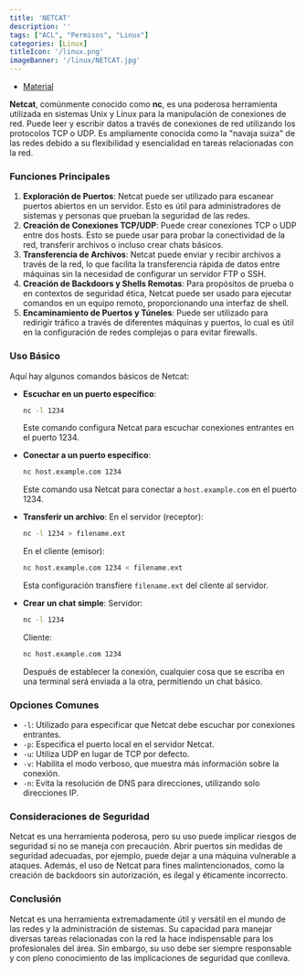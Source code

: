 ```yaml
---
title: 'NETCAT'
description: ''
tags: ["ACL", "Permisos", "Linux"]
categories: [Linux]
titleIcon: '/linux.png'
imageBanner: '/linux/NETCAT.jpg'
---
```


- [Material](https://blog.desdelinux.net/usando-netcat-algunos-comandos-practicos/)

**Netcat**, comúnmente conocido como **nc**, es una poderosa herramienta utilizada en sistemas Unix y Linux para la manipulación de conexiones de red. Puede leer y escribir datos a través de conexiones de red utilizando los protocolos TCP o UDP. Es ampliamente conocida como la "navaja suiza" de las redes debido a su flexibilidad y esencialidad en tareas relacionadas con la red.

### Funciones Principales

1. **Exploración de Puertos**: Netcat puede ser utilizado para escanear puertos abiertos en un servidor. Esto es útil para administradores de sistemas y personas que prueban la seguridad de las redes.
2. **Creación de Conexiones TCP/UDP**: Puede crear conexiones TCP o UDP entre dos hosts. Esto se puede usar para probar la conectividad de la red, transferir archivos o incluso crear chats básicos.
3. **Transferencia de Archivos**: Netcat puede enviar y recibir archivos a través de la red, lo que facilita la transferencia rápida de datos entre máquinas sin la necesidad de configurar un servidor FTP o SSH.
4. **Creación de Backdoors y Shells Remotas**: Para propósitos de prueba o en contextos de seguridad ética, Netcat puede ser usado para ejecutar comandos en un equipo remoto, proporcionando una interfaz de shell.
5. **Encaminamiento de Puertos y Túneles**: Puede ser utilizado para redirigir tráfico a través de diferentes máquinas y puertos, lo cual es útil en la configuración de redes complejas o para evitar firewalls.

### Uso Básico

Aquí hay algunos comandos básicos de Netcat:

- **Escuchar en un puerto específico**: 
  ```bash
  nc -l 1234
  ```
  Este comando configura Netcat para escuchar conexiones entrantes en el puerto 1234.

- **Conectar a un puerto específico**:
  ```bash
  nc host.example.com 1234
  ```
  Este comando usa Netcat para conectar a `host.example.com` en el puerto 1234.

- **Transferir un archivo**:
  En el servidor (receptor):
  ```bash
  nc -l 1234 > filename.ext
  ```
  En el cliente (emisor):
  ```bash
  nc host.example.com 1234 < filename.ext
  ```
  Esta configuración transfiere `filename.ext` del cliente al servidor.

- **Crear un chat simple**:
  Servidor:
  ```bash
  nc -l 1234
  ```
  Cliente:
  ```bash
  nc host.example.com 1234
  ```
  Después de establecer la conexión, cualquier cosa que se escriba en una terminal será enviada a la otra, permitiendo un chat básico.

### Opciones Comunes

- `-l`: Utilizado para especificar que Netcat debe escuchar por conexiones entrantes.
- `-p`: Especifica el puerto local en el servidor Netcat.
- `-u`: Utiliza UDP en lugar de TCP por defecto.
- `-v`: Habilita el modo verboso, que muestra más información sobre la conexión.
- `-n`: Evita la resolución de DNS para direcciones, utilizando solo direcciones IP.

### Consideraciones de Seguridad

Netcat es una herramienta poderosa, pero su uso puede implicar riesgos de seguridad si no se maneja con precaución. Abrir puertos sin medidas de seguridad adecuadas, por ejemplo, puede dejar a una máquina vulnerable a ataques. Además, el uso de Netcat para fines malintencionados, como la creación de backdoors sin autorización, es ilegal y éticamente incorrecto.

### Conclusión

Netcat es una herramienta extremadamente útil y versátil en el mundo de las redes y la administración de sistemas. Su capacidad para manejar diversas tareas relacionadas con la red la hace indispensable para los profesionales del área. Sin embargo, su uso debe ser siempre responsable y con pleno conocimiento de las implicaciones de seguridad que conlleva.